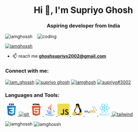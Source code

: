 <h1 align="center">Hi 👋, I'm Supriyo Ghosh</h1>
<h3 align="center">Aspiring developer from India</h3>
<img align="right" alt="coding" width="400" src="https://github.com/iamghossh/iamghossh/assets/156962917/ab7a7d86-f580-49a1-a49e-108e5eed1c8a"/>


<p align="left"> <img src="https://komarev.com/ghpvc/?username=iamghossh&label=Profile%20views&color=0e75b6&style=flat" alt="iamghossh" /> </p>

<p align="left"> <a href="https://github.com/ryo-ma/github-profile-trophy"><img src="https://github-profile-trophy.vercel.app/?username=iamghossh" alt="iamghossh" /></a> </p>

- 📫 reach me **ghoshsupriyo2002@gmail.com**

<h3 align="left">Connect with me:</h3>
<p align="left">
<a href="https://twitter.com/iam_ghossh" target="blank"><img align="center" src="https://raw.githubusercontent.com/rahuldkjain/github-profile-readme-generator/master/src/images/icons/Social/twitter.svg" alt="iam_ghossh" height="30" width="40" /></a>
<a href="https://linkedin.com/in/supriyo ghosh" target="blank"><img align="center" src="https://raw.githubusercontent.com/rahuldkjain/github-profile-readme-generator/master/src/images/icons/Social/linked-in-alt.svg" alt="supriyo ghosh" height="30" width="40" /></a>
<a href="https://www.leetcode.com/iamghosh" target="blank"><img align="center" src="https://raw.githubusercontent.com/rahuldkjain/github-profile-readme-generator/master/src/images/icons/Social/leet-code.svg" alt="iamghosh" height="30" width="40" /></a>
<a href="https://discord.gg/supriyo#3002" target="blank"><img align="center" src="https://raw.githubusercontent.com/rahuldkjain/github-profile-readme-generator/master/src/images/icons/Social/discord.svg" alt="supriyo#3002" height="30" width="40" /></a>
</p>

<h3 align="left">Languages and Tools:</h3>
<p align="left"> <a href="https://www.w3schools.com/css/" target="_blank" rel="noreferrer"> <img src="https://raw.githubusercontent.com/devicons/devicon/master/icons/css3/css3-original-wordmark.svg" alt="css3" width="40" height="40"/> </a> <a href="https://git-scm.com/" target="_blank" rel="noreferrer"> <img src="https://www.vectorlogo.zone/logos/git-scm/git-scm-icon.svg" alt="git" width="40" height="40"/> </a> <a href="https://www.w3.org/html/" target="_blank" rel="noreferrer"> <img src="https://raw.githubusercontent.com/devicons/devicon/master/icons/html5/html5-original-wordmark.svg" alt="html5" width="40" height="40"/> </a> <a href="https://www.java.com" target="_blank" rel="noreferrer"> <img src="https://raw.githubusercontent.com/devicons/devicon/master/icons/java/java-original.svg" alt="java" width="40" height="40"/> </a> <a href="https://developer.mozilla.org/en-US/docs/Web/JavaScript" target="_blank" rel="noreferrer"> <img src="https://raw.githubusercontent.com/devicons/devicon/master/icons/javascript/javascript-original.svg" alt="javascript" width="40" height="40"/> </a> <a href="https://www.linux.org/" target="_blank" rel="noreferrer"> <img src="https://raw.githubusercontent.com/devicons/devicon/master/icons/linux/linux-original.svg" alt="linux" width="40" height="40"/> </a> <a href="https://www.mysql.com/" target="_blank" rel="noreferrer"> <img src="https://raw.githubusercontent.com/devicons/devicon/master/icons/mysql/mysql-original-wordmark.svg" alt="mysql" width="40" height="40"/> </a> <a href="https://reactjs.org/" target="_blank" rel="noreferrer"> <img src="https://raw.githubusercontent.com/devicons/devicon/master/icons/react/react-original-wordmark.svg" alt="react" width="40" height="40"/> </a> <a href="https://tailwindcss.com/" target="_blank" rel="noreferrer"> <img src="https://www.vectorlogo.zone/logos/tailwindcss/tailwindcss-icon.svg" alt="tailwind" width="40" height="40"/> </a> </p>

<p><img align="left" src="https://github-readme-stats.vercel.app/api/top-langs?username=iamghossh&show_icons=true&locale=en&layout=compact" alt="iamghossh" /></p>

<p>&nbsp;<img align="center" src="https://github-readme-stats.vercel.app/api?username=iamghossh&show_icons=true&locale=en" alt="iamghossh" /></p>
